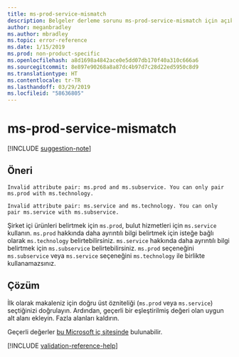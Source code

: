 ```yaml
---
title: ms-prod-service-mismatch
description: Belgeler derleme sorunu ms-prod-service-mismatch için açıklama ve çözüm
author: meganbradley
ms.author: mbradley
ms.topic: error-reference
ms.date: 1/15/2019
ms.prod: non-product-specific
ms.openlocfilehash: a8d1698a4842ace0e5dd07db170f40a310c666a6
ms.sourcegitcommit: 8e897e90268a8a87dc4b97d7c28d22ed5950c8d9
ms.translationtype: HT
ms.contentlocale: tr-TR
ms.lasthandoff: 03/29/2019
ms.locfileid: "58636805"
---
```

# <a name="ms-prod-service-mismatch"></a>ms-prod-service-mismatch

[!INCLUDE [suggestion-note](includes/suggestion-note.md)]

## <a name="suggestion"></a>Öneri

`Invalid attribute pair: ms.prod and ms.subservice. You can only pair ms.prod with ms.technology.`

`Invalid attribute pair: ms.service and ms.technology. You can only pair ms.service with ms.subservice.`

Şirket içi ürünleri belirtmek için `ms.prod`, bulut hizmetleri için `ms.service` kullanın. `ms.prod` hakkında daha ayrıntılı bilgi belirtmek için isteğe bağlı olarak `ms.technology` belirtebilirsiniz. `ms.service` hakkında daha ayrıntılı bilgi belirtmek için `ms.subservice` belirtebilirsiniz. `ms.prod` seçeneğini `ms.subservice` veya `ms.service` seçeneğini `ms.technology` ile birlikte kullanamazsınız.

## <a name="resolution"></a>Çözüm

İlk olarak makaleniz için doğru üst özniteliği (`ms.prod` veya `ms.service`) seçtiğinizi doğrulayın. Ardından, geçerli bir eşleştirilmiş değeri olan uygun alt alanı ekleyin. Fazla alanları kaldırın.

Geçerli değerler [bu Microsoft iç sitesinde](https://docsmetadatatool.azurewebsites.net/allowlists) bulunabilir.

<!--make sure to add this file to your includes folder and verify the path-->
[!INCLUDE [validation-reference-help](includes/validation-reference-help.md)]
